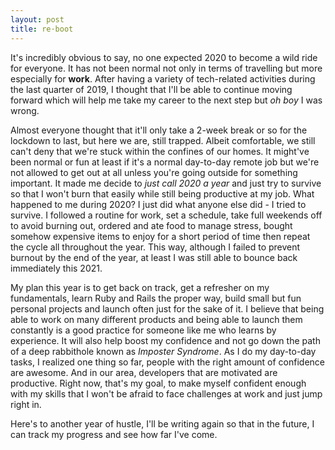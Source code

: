 ```yaml
---
layout: post
title: re·boot
---
```


It's incredibly obvious to say, no one expected 2020 to become a wild ride for everyone. It has not been normal not only in terms of travelling but more especially for **work**. After having a variety of tech-related activities during the last quarter of 2019, I thought that I'll be able to continue moving forward which will help me take my career to the next step but _oh boy_ I was wrong.

Almost everyone thought that it'll only take a 2-week break or so for the lockdown to last, but here we are, still trapped. Albeit comfortable, we still can't deny that we're stuck within the confines of our homes. It might've been normal or fun at least if it's a normal day-to-day remote job but we're not allowed to get out at all unless you're going outside for something important. It made me decide to _just call 2020 a year_ and just try to survive so that I won't burn that easily while still being productive at my job. What happened to me during 2020? I just did what anyone else did - I tried to survive. I followed a routine for work, set a schedule, take full weekends off to avoid burning out, ordered and ate food to manage stress, bought somehow expensive items to enjoy for a short period of time then repeat the cycle all throughout the year. This way, although I failed to prevent burnout by the end of the year, at least I was still able to bounce back immediately this 2021.

My plan this year is to get back on track, get a refresher on my fundamentals, learn Ruby and Rails the proper way, build small but fun personal projects and launch often just for the sake of it. I believe that being able to work on many different products and being able to launch them constantly is a good practice for someone like me who learns by experience. It will also help boost my confidence and not go down the path of a deep rabbithole known as _Imposter Syndrome_. As I do my day-to-day tasks, I realized one thing so far, people with the right amount of confidence are awesome. And in our area, developers that are motivated are productive. Right now, that's my goal, to make myself confident enough with my skills that I won't be afraid to face challenges at work and just jump right in.

Here's to another year of hustle, I'll be writing again so that in the future, I can track my progress and see how far I've come.
